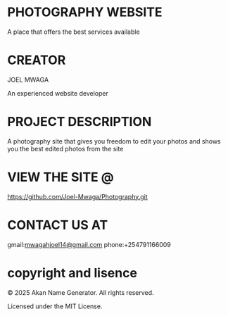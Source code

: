 # PHOTOGRAPHY WEBSITE
A place that offers the best services available

# CREATOR
JOEL MWAGA
<p>An experienced website developer </p>

# PROJECT DESCRIPTION
A photography site that gives you freedom to edit your photos and shows you the best edited photos from the site 

# VIEW THE SITE @
https://github.com/Joel-Mwaga/Photography.git

# CONTACT US AT
gmail:mwagahjoel14@gmail.com
phone:+254791166009

# copyright and lisence
<p>&copy; 2025 Akan Name Generator. All rights reserved.</p>
Licensed under the MIT License.

